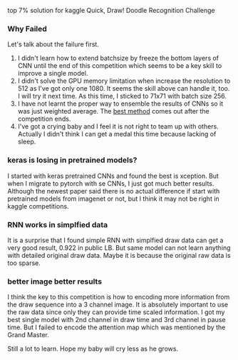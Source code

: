 top 7% solution for kaggle Quick, Draw! Doodle Recognition Challenge

### Why Failed
Let's talk about the failure first.
1. I didn't learn how to extend batchsize by freeze the bottom layers of CNN until the end of this competition which seems
to be a key skill to improve a single model.
2. I didn't solve the GPU memory limitation when increase the resolution to 512 as I've got only one 1080. It seems the skill above
can handle it, too. I will try it next time. As this time, I sticked to 71x71 with batch size 256.
3. I have not learnt the proper way to ensemble the results of CNNs so it was just weighted average. The [best method](https://www.kaggle.com/c/cdiscount-image-classification-challenge/discussion/45733) 
comes out after the competition ends.
4. I've got a crying baby and I feel it is not right to team up with others. Actually I didn't think I can get a medal this time because lacking of sleep.

### keras is losing in pretrained models?
I started with keras pretrained CNNs and found the best is xception.
But when I migrate to pytorch with se CNNs, I just got much better results.
Although the newest paper said there is no actual difference if start with pretrained models from imagenet or not,
but I think it may not be right in kaggle competitions.

### RNN works in simplfied data
It is a surprise that I found simple RNN with simplfied draw data can get a very good result, 0.922 in public LB.
But same model can not learn anything with detailed original draw data. Maybe it is because the original raw data is 
too sparse.

### better image better results
I think the key to this competition is how to encoding more information from the draw sequence into a 3 channel image.
It is absolutely important to use the raw data since only they can provide time scaled information.
I got my best single model with 2nd channel in draw time and 3rd channel in pause time.
But I failed to encode the attention map which was mentioned by the Grand Master.

Still a lot to learn. Hope my baby will cry less as he grows.
